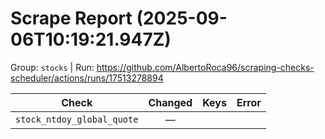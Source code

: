 # Scrape Report (2025-09-06T10:19:21.947Z)

Group: `stocks`  |  Run: https://github.com/AlbertoRoca96/scraping-checks-scheduler/actions/runs/17513278894

| Check | Changed | Keys | Error |
|---|:---:|:--|:--|
| `stock_ntdoy_global_quote` | — |  |  |
